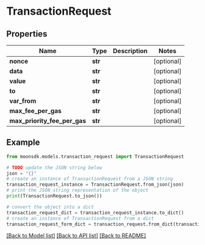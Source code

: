 # TransactionRequest

## Properties

| Name                             | Type    | Description | Notes       |
| -------------------------------- | ------- | ----------- | ----------- |
| **nonce**                        | **str** |             | \[optional] |
| **data**                         | **str** |             | \[optional] |
| **value**                        | **str** |             | \[optional] |
| **to**                           | **str** |             | \[optional] |
| **var\_from**                    | **str** |             | \[optional] |
| **max\_fee\_per\_gas**           | **str** |             | \[optional] |
| **max\_priority\_fee\_per\_gas** | **str** |             | \[optional] |

## Example

```python
from moonsdk.models.transaction_request import TransactionRequest

# TODO update the JSON string below
json = "{}"
# create an instance of TransactionRequest from a JSON string
transaction_request_instance = TransactionRequest.from_json(json)
# print the JSON string representation of the object
print(TransactionRequest.to_json())

# convert the object into a dict
transaction_request_dict = transaction_request_instance.to_dict()
# create an instance of TransactionRequest from a dict
transaction_request_form_dict = transaction_request.from_dict(transaction_request_dict)
```

[\[Back to Model list\]](./#documentation-for-models) [\[Back to API list\]](./#documentation-for-api-endpoints) [\[Back to README\]](./)
